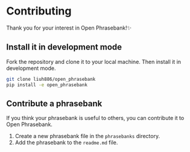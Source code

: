 # Contributing

Thank you for your interest in Open Phrasebank!✨

## Install it in development mode

Fork the repository and clone it to your local machine. Then install it in development mode.

```bash
git clone liuh886/open_phrasebank
pip install -e open_phrasebank
```

## Contribute a phrasebank

If you think your phrasebank is useful to others, you can contribute it to Open Phrasebank.

1. Create a new phrasebank file in the `phrasebanks` directory.
2. Add the phrasebank to the `readme.md` file.
